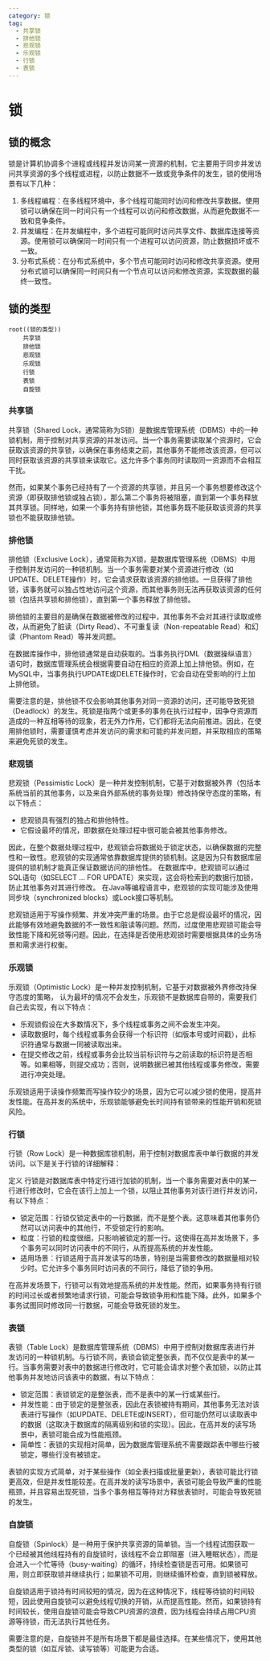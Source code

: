 ```yaml
---
category: 锁
tag:
  - 共享锁
  - 排他锁
  - 悲观锁
  - 乐观锁
  - 行锁
  - 表锁
---
```


# 锁
## 锁的概念
锁是计算机协调多个进程或线程并发访问某一资源的机制，它主要用于同步并发访问共享资源的多个线程或进程，以防止数据不一致或竞争条件的发生，锁的使用场景有以下几种：

1. 多线程编程：在多线程环境中，多个线程可能同时访问和修改共享数据。使用锁可以确保在同一时间只有一个线程可以访问和修改数据，从而避免数据不一致和竞争条件。
2. 并发编程：在并发编程中，多个进程可能同时访问共享文件、数据库连接等资源。使用锁可以确保同一时间只有一个进程可以访问资源，防止数据损坏或不一致。
3. 分布式系统：在分布式系统中，多个节点可能同时访问和修改共享资源。使用分布式锁可以确保同一时间只有一个节点可以访问和修改资源，实现数据的最终一致性。

## 锁的类型
```mindmap
root((锁的类型))
    共享锁
    排他锁
    悲观锁
    乐观锁
    行锁
    表锁
    自旋锁
```

### 共享锁
共享锁（Shared Lock，通常简称为S锁）是数据库管理系统（DBMS）中的一种锁机制，用于控制对共享资源的并发访问。当一个事务需要读取某个资源时，它会获取该资源的共享锁，以确保在事务结束之前，其他事务不能修改该资源，但可以同时获取该资源的共享锁来读取它。这允许多个事务同时读取同一资源而不会相互干扰。

然而，如果某个事务已经持有了一个资源的共享锁，并且另一个事务想要修改这个资源（即获取排他锁或独占锁），那么第二个事务将被阻塞，直到第一个事务释放其共享锁。同样地，如果一个事务持有排他锁，其他事务既不能获取该资源的共享锁也不能获取排他锁。

### 排他锁
排他锁（Exclusive Lock），通常简称为X锁，是数据库管理系统（DBMS）中用于控制并发访问的一种锁机制。当一个事务需要对某个资源进行修改（如UPDATE、DELETE操作）时，它会请求获取该资源的排他锁。一旦获得了排他锁，该事务就可以独占性地访问这个资源，而其他事务则无法再获取该资源的任何锁（包括共享锁和排他锁），直到第一个事务释放了排他锁。

排他锁的主要目的是确保在数据被修改的过程中，其他事务不会对其进行读取或修改，从而避免了脏读（Dirty Read）、不可重复读（Non-repeatable Read）和幻读（Phantom Read）等并发问题。

在数据库操作中，排他锁通常是自动获取的。当事务执行DML（数据操纵语言）语句时，数据库管理系统会根据需要自动在相应的资源上加上排他锁。例如，在MySQL中，当事务执行UPDATE或DELETE操作时，它会自动在受影响的行上加上排他锁。

需要注意的是，排他锁不仅会影响其他事务对同一资源的访问，还可能导致死锁（Deadlock）的发生。死锁是指两个或更多的事务在执行过程中，因争夺资源而造成的一种互相等待的现象，若无外力作用，它们都将无法向前推进。因此，在使用排他锁时，需要谨慎考虑并发访问的需求和可能的并发问题，并采取相应的策略来避免死锁的发生。

### 悲观锁
悲观锁（Pessimistic Lock）是一种并发控制机制，它基于对数据被外界（包括本系统当前的其他事务，以及来自外部系统的事务处理）修改持保守态度的策略，有以下特点：
- 悲观锁具有强烈的独占和排他特性。
- 它假设最坏的情况，即数据在处理过程中很可能会被其他事务修改。

因此，在整个数据处理过程中，悲观锁会将数据处于锁定状态，以确保数据的完整性和一致性。悲观锁的实现通常依靠数据库提供的锁机制。这是因为只有数据库层提供的锁机制才能真正保证数据访问的排他性。 在数据库中，悲观锁可以通过SQL语句（如SELECT ... FOR UPDATE）来实现，这会将检索到的数据行加锁，防止其他事务对其进行修改。 在Java等编程语言中，悲观锁的实现可能涉及使用同步块（synchronized blocks）或Lock接口等机制。

悲观锁适用于写操作频繁、并发冲突严重的场景。由于它总是假设最坏的情况，因此能够有效地避免数据的不一致性和脏读等问题。然而，过度使用悲观锁可能会导致性能下降和死锁等问题。因此，在选择是否使用悲观锁时需要根据具体的业务场景和需求进行权衡。

### 乐观锁
乐观锁（Optimistic Lock）是一种并发控制机制，它基于对数据被外界修改持保守态度的策略， 认为最坏的情况不会发生，乐观锁不是数据库自带的，需要我们自己去实现，有以下特点：
- 乐观锁假设在大多数情况下，多个线程或事务之间不会发生冲突。
- 读取数据时，每个线程或事务会获得一个标识符（如版本号或时间戳），此标识符通常与数据一同被读取出来。
- 在提交修改之前，线程或事务会比较当前标识符与之前读取的标识符是否相等。如果相等，则提交成功；否则，说明数据已被其他线程或事务修改，需要进行冲突处理。

乐观锁适用于读操作频繁而写操作较少的场景，因为它可以减少锁的使用，提高并发性能。在高并发的系统中，乐观锁能够避免长时间持有锁带来的性能开销和死锁风险。

### 行锁
行锁（Row Lock）是一种数据库锁机制，用于控制对数据库表中单行数据的并发访问。以下是关于行锁的详细解释：

定义
行锁是对数据库表中特定行进行加锁的机制，当一个事务需要对表中的某一行进行修改时，它会在该行上加上一个锁，以阻止其他事务对该行进行并发访问，有以下特点：
- 锁定范围：行锁仅锁定表中的一行数据，而不是整个表。这意味着其他事务仍然可以访问表中的其他行，不受锁定行的影响。
- 粒度：行锁的粒度很细，只影响被锁定的那一行。这使得在高并发场景下，多个事务可以同时访问表中的不同行，从而提高系统的并发性能。
- 适用场景：行锁适用于高并发读写的场景，特别是当需要修改的数据量相对较少时。它允许多个事务同时访问表的不同行，降低了锁的争用。

在高并发场景下，行锁可以有效地提高系统的并发性能。然而，如果事务持有行锁的时间过长或者频繁地请求行锁，可能会导致锁争用和性能下降。此外，如果多个事务试图同时修改同一行数据，可能会导致死锁的发生。

### 表锁
表锁（Table Lock）是数据库管理系统（DBMS）中用于控制对数据库表进行并发访问的一种锁机制。与行锁不同，表锁会锁定整张表，而不仅仅是表中的某一行。当事务需要对表中的数据进行修改时，它可能会请求对整个表加锁，以防止其他事务并发地访问该表中的数据，有以下特点：
- 锁定范围：表锁锁定的是整张表，而不是表中的某一行或某些行。
- 并发性能：由于锁定的是整张表，因此在表锁被持有期间，其他事务无法对该表进行写操作（如UPDATE、DELETE或INSERT），但可能仍然可以读取表中的数据（这取决于数据库的隔离级别和锁的实现）。因此，在高并发的读写场景中，表锁可能会成为性能瓶颈。
- 简单性：表锁的实现相对简单，因为数据库管理系统不需要跟踪表中哪些行被锁定，哪些行没有被锁定。

表锁的实现方式简单，对于某些操作（如全表扫描或批量更新），表锁可能比行锁更高效，但是并发性能较差。在高并发的读写场景中，表锁可能会导致严重的性能瓶颈，并且容易出现死锁，当多个事务相互等待对方释放表锁时，可能会导致死锁的发生。

### 自旋锁
自旋锁（Spinlock）是一种用于保护共享资源的简单锁。当一个线程试图获取一个已经被其他线程持有的自旋锁时，该线程不会立即阻塞（进入睡眠状态），而是会进入一个忙等待（busy-waiting）的循环，持续检查锁是否可用。如果锁可用，则立即获取锁并继续执行；如果锁不可用，则继续循环检查，直到锁被释放。

自旋锁适用于锁持有时间较短的情况，因为在这种情况下，线程等待锁的时间较短，因此使用自旋锁可以避免线程切换的开销，从而提高性能。然而，如果锁持有时间较长，使用自旋锁可能会导致CPU资源的浪费，因为线程会持续占用CPU资源等待锁，而无法执行其他任务。

需要注意的是，自旋锁并不是所有场景下都是最佳选择。在某些情况下，使用其他类型的锁（如互斥锁、读写锁等）可能更为合适。
